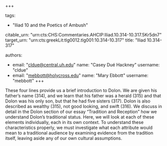 +++

tags:
- "Iliad 10 and the Poetics of Ambush"

citable_urn: "urn:cts:CHS:Commentaries.AHCIP:Iliad.10.314-10.317.5Kr5dn7"
target_urn: "urn:cts:greekLit:tlg0012.tlg001:10.314-10.317"
title: "Iliad 10.314-317"

authors:
- email: "cldue@central.uh.edu"
  name: "Casey Dué Hackney"
  username: "cldue"
- email: "mebbott@holycross.edu"
  name: "Mary Ebbott"
  username: "mebbott"
+++

<p>These four lines provide us a brief introduction to Dolon. We are given his father’s name (314), and we learn that his father was a herald (315) and that Dolon was his only son, but that he had five sisters (317). Dolon is also described as wealthy (315), not good looking, and swift (316). We discuss in detail in the Dolon section of our essay “Tradition and Reception” how we understand Dolon’s traditional status. Here, we will look at each of these elements individually, each in its own context. To understand these characteristics properly, we must investigate what each attribute would mean to a traditional audience by examining evidence from the tradition itself, leaving aside any of our own cultural assumptions. </p>
